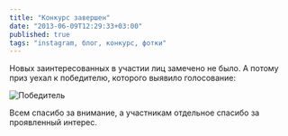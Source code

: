 ```yaml
---
title: "Конкурс завершен"
date: "2013-06-09T12:29:33+03:00"
published: true
tags: "instagram, блог, конкурс, фотки"
---
```


Новых заинтересованных в участии лиц замечено не было. А потому приз уехал к победителю, которого выявило голосование:

![Победитель](/images/photos/kahlua-winner.jpg "Победитель")

Всем спасибо за внимание, а участникам отдельное спасибо за проявленный интерес.